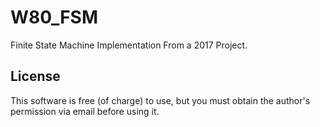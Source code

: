 # W80_FSM
Finite State Machine Implementation From a 2017 Project.


## License
This software is free (of charge) to use, but you must obtain the author's permission via email before using it.